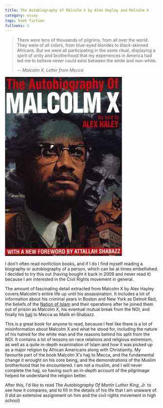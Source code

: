 ```yaml
---
title: The Autobiography of Malcolm X by Alex Hayley and Malcolm X
category: essay
tags: book fiction
fullness: 1
---
```


> There were tens of thousands of pilgrims, from all over the world. They were of all colors, from blue-eyed blondes to black-skinned Africans. But we were all participating in the same ritual, displaying a spirit of unity and brotherhood that my experiences in America had led me to believe never could exist between the white and non-white.
>
> <cite>-- Malcolm X, Letter from Mecca</cite>

![Autobiography of Malcolm X](/assets/malcolmx.jpg)

I don't often read nonfiction books, and if I do I find myself reading a biography or autobiography of a person, which can be at times embellished. I decided to try this out (having bought it back in 2009 and never read it) because I am interested in the Civil Rights movement in general.

The amount of fascinating detail extracted from Malcolm X by Alex Hayley covers Malcolm's entire life up until his assassination. It includes a lot of information about his criminal years in Boston and New York as Detroit Red, the beliefs of the [Nation of Islam](https://en.wikipedia.org/wiki/Nation_of_Islam) and their operations after he joined them out of prison as Malcolm X, his eventual mutual break from the NOI, and finally his [hajj](https://en.wikipedia.org/wiki/Hajj) to Mecca as Malik el-Shabazz.

This is a great book for anyone to read, because I feel like there is a lot of misinformation about Malcolm X and what he stood for, including the nature of his hatred for the white man and the reasons behind his split from the NOI. It contains a lot of lessons on race relations and religious extremism, as well as a quite in-depth examination of Islam and how it was picked up as a major religion by African Americans along with Christianity. My favourite part of the book Malcolm X's hajj to Mecca, and the fundamental change it wrought on his core being, and the demonstrations of the Muslim brotherhood that he encountered. I am not a muslim, and I will never complete the hajj, so having such an in-depth account of the pilgrimage helped he understand the religion better.

After this, I'd like to read _The Autobiography Of Martin Luther King, Jr._ to see how it compares, and to fill in the details of his life that I am unaware of. (I did an extensive assignment on him and the civil rights movement in high school)
